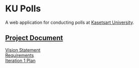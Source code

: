 # KU Polls

A web application for conducting polls at [Kasetsart University](http://ku.ac.th).

## [Project Document](../../wiki/Home)
[Vision Statement](../../wiki/Vision%20Statement)       
[Requirements](../../wiki/Requirement)  
[Iteration 1 Plan](../../wiki/Iteration%201%20Plan)   
